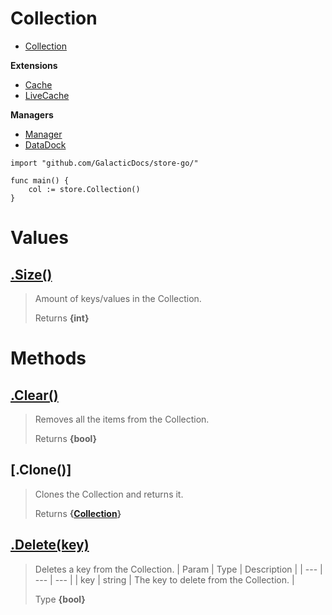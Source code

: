 # Collection

* [Collection](https://github.com/GalacticDocs/store-go/blob/main/Docs/Collection.md)

**Extensions**
* [Cache](https://github.com/GalacticDocs/store-go/blob/main/Docs/Cache.md)
* [LiveCache](https://github.com/GalacticDocs/store-go/blob/main/Docs/LiveCache.md)

**Managers**
* [Manager](https://github.com/GalacticDocs/store-go/blob/main/Docs/Manager.md)
* [DataDock](https://github.com/GalacticDocs/store-go/blob/main/Docs/DataDock.md)

```golang
import "github.com/GalacticDocs/store-go/"

func main() {
    col := store.Collection()
}
```

# Values
## [.Size()](https://github.com/GalacticDocs/store-go/blob/main/collection/collection.go#L)
> Amount of keys/values in the Collection.
>
> Returns **{int}**

# Methods
## [.Clear()](https://github.com/GalacticDocs/store-go/blob/main/collection/collection.go#L24)
> Removes all the items from the Collection.
>
> Returns **{bool}**

## [.Clone()]
> Clones the Collection and returns it.
>
> Returns **{[Collection](https://github.com/GalacticDocs/store-go/blob/main/collection/collection.go)}**

## [.Delete(key)](https://github.com/GalacticDocs/store-go/blob/main/collection/collection.go#L38)
> Deletes a key from the Collection.
> | Param | Type | Description |
> | --- | --- | --- |
> | key | string | The key to delete from the Collection. |
>
> Type **{bool}**
